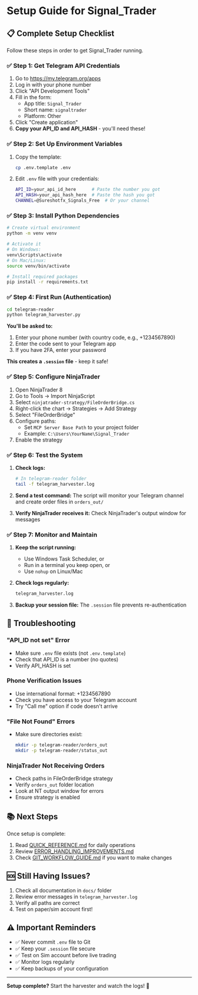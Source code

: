 # Setup Guide for Signal_Trader

## 📋 Complete Setup Checklist

Follow these steps in order to get Signal_Trader running.

### ✅ Step 1: Get Telegram API Credentials

1. Go to https://my.telegram.org/apps
2. Log in with your phone number
3. Click "API Development Tools"
4. Fill in the form:
   - App title: `Signal_Trader`
   - Short name: `signaltrader`
   - Platform: Other
5. Click "Create application"
6. **Copy your API_ID and API_HASH** - you'll need these!

### ✅ Step 2: Set Up Environment Variables

1. Copy the template:
   ```bash
   cp .env.template .env
   ```

2. Edit `.env` file with your credentials:
   ```bash
   API_ID=your_api_id_here      # Paste the number you got
   API_HASH=your_api_hash_here  # Paste the hash you got
   CHANNEL=@Sureshotfx_Signals_Free  # Or your channel
   ```

### ✅ Step 3: Install Python Dependencies

```bash
# Create virtual environment
python -m venv venv

# Activate it
# On Windows:
venv\Scripts\activate
# On Mac/Linux:
source venv/bin/activate

# Install required packages
pip install -r requirements.txt
```

### ✅ Step 4: First Run (Authentication)

```bash
cd telegram-reader
python telegram_harvester.py
```

**You'll be asked to:**
1. Enter your phone number (with country code, e.g., +1234567890)
2. Enter the code sent to your Telegram app
3. If you have 2FA, enter your password

**This creates a `.session` file** - keep it safe!

### ✅ Step 5: Configure NinjaTrader

1. Open NinjaTrader 8
2. Go to Tools → Import NinjaScript
3. Select `ninjatrader-strategy/FileOrderBridge.cs`
4. Right-click the chart → Strategies → Add Strategy
5. Select "FileOrderBridge"
6. Configure paths:
   - Set `MCP Server Base Path` to your project folder
   - Example: `C:\Users\YourName\Signal_Trader`
7. Enable the strategy

### ✅ Step 6: Test the System

1. **Check logs:**
   ```bash
   # In telegram-reader folder
   tail -f telegram_harvester.log
   ```

2. **Send a test command:**
   The script will monitor your Telegram channel and create order files in `orders_out/`

3. **Verify NinjaTrader receives it:**
   Check NinjaTrader's output window for messages

### ✅ Step 7: Monitor and Maintain

1. **Keep the script running:**
   - Use Windows Task Scheduler, or
   - Run in a terminal you keep open, or
   - Use `nohup` on Linux/Mac

2. **Check logs regularly:**
   ```bash
   telegram_harvester.log
   ```

3. **Backup your session file:**
   The `.session` file prevents re-authentication

## 🔧 Troubleshooting

### "API_ID not set" Error
- Make sure `.env` file exists (not `.env.template`)
- Check that API_ID is a number (no quotes)
- Verify API_HASH is set

### Phone Verification Issues
- Use international format: +1234567890
- Check you have access to your Telegram account
- Try "Call me" option if code doesn't arrive

### "File Not Found" Errors
- Make sure directories exist:
  ```bash
  mkdir -p telegram-reader/orders_out
  mkdir -p telegram-reader/status_out
  ```

### NinjaTrader Not Receiving Orders
- Check paths in FileOrderBridge strategy
- Verify `orders_out` folder location
- Look at NT output window for errors
- Ensure strategy is enabled

## 📚 Next Steps

Once setup is complete:

1. Read [QUICK_REFERENCE.md](docs/QUICK_REFERENCE.md) for daily operations
2. Review [ERROR_HANDLING_IMPROVEMENTS.md](docs/ERROR_HANDLING_IMPROVEMENTS.md)
3. Check [GIT_WORKFLOW_GUIDE.md](docs/GIT_WORKFLOW_GUIDE.md) if you want to make changes

## 🆘 Still Having Issues?

1. Check all documentation in `docs/` folder
2. Review error messages in `telegram_harvester.log`
3. Verify all paths are correct
4. Test on paper/sim account first!

## ⚠️ Important Reminders

- ✅ Never commit `.env` file to Git
- ✅ Keep your `.session` file secure
- ✅ Test on Sim account before live trading
- ✅ Monitor logs regularly
- ✅ Keep backups of your configuration

---

**Setup complete?** Start the harvester and watch the logs! 🚀
